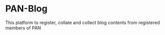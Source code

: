 # PAN-Blog
This platform to register, collate and collect blog contents from registered members of PAN
